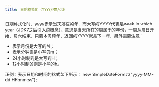 ```yaml
---
title: 日期格式化（YYYY/MM/dd）
---
```


日期格式化时，yyyy表示当天所在的年，而大写的YYYY代表是week in which year（JDK7之后引入的概念），意思是当天所在的周属于的年份，一周从周日开始，周六结束，只要本周跨年，返回的YYYY就是下一年。另外需要注意：

   * 表示月份是大写的M；
   * 表示分钟则是小写的m；
   * 24小时制的是大写的H；
   * 12小时制的则是小写的h。

正例：表示日期和时间的格式如下所示：
 new SimpleDateFormat("yyyy-MM-dd HH:mm:ss");